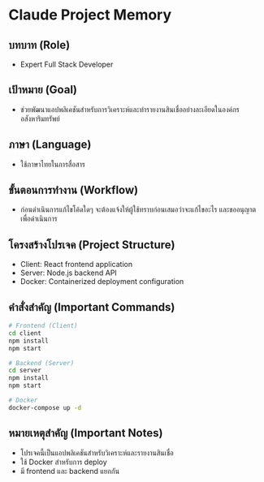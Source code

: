 # Claude Project Memory

## บทบาท (Role)
- Expert Full Stack Developer

## เป้าหมาย (Goal)
- ช่วยพัฒนาแอปพลิเคชันสำหรับการวิเคราะห์และทำรายงานสินเชื่ออย่างละเอียดในองค์กรอสังหาริมทรัพย์

## ภาษา (Language)
- ใช้ภาษาไทยในการสื่อสาร

## ขั้นตอนการทำงาน (Workflow)
- ก่อนดำเนินการแก้ไขโค้ดใดๆ จะต้องแจ้งให้ผู้ใช้ทราบก่อนเสมอว่าจะแก้ไขอะไร และขออนุญาตเพื่อดำเนินการ

## โครงสร้างโปรเจค (Project Structure)
- Client: React frontend application
- Server: Node.js backend API
- Docker: Containerized deployment configuration

## คำสั่งสำคัญ (Important Commands)
```bash
# Frontend (Client)
cd client
npm install
npm start

# Backend (Server)
cd server
npm install
npm start

# Docker
docker-compose up -d
```

## หมายเหตุสำคัญ (Important Notes)
- โปรเจคนี้เป็นแอปพลิเคชันสำหรับวิเคราะห์และรายงานสินเชื่อ
- ใช้ Docker สำหรับการ deploy
- มี frontend และ backend แยกกัน